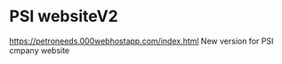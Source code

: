 # PSI websiteV2
https://petroneeds.000webhostapp.com/index.html
 New version for PSI cmpany website
